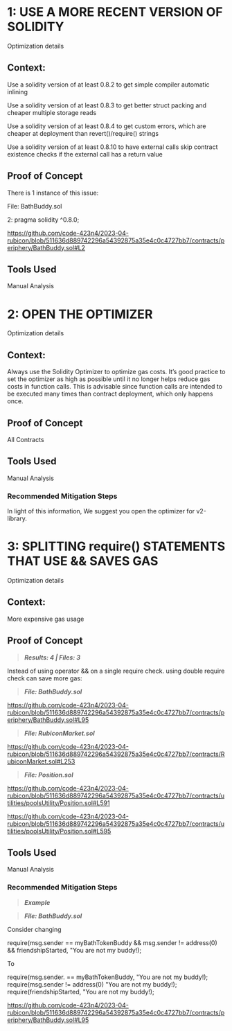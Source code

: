 # 1: USE A MORE RECENT VERSION OF SOLIDITY

Optimization details

## Context:

Use a solidity version of at least 0.8.2 to get simple compiler automatic inlining

Use a solidity version of at least 0.8.3 to get better struct packing and cheaper multiple storage reads

Use a solidity version of at least 0.8.4 to get custom errors, which are cheaper at deployment than revert()/require() strings

Use a solidity version of at least 0.8.10 to have external calls skip contract existence checks if the external call has a return value

## Proof of Concept

There is 1 instance of this issue:

File: BathBuddy.sol

2: pragma solidity ^0.8.0;

https://github.com/code-423n4/2023-04-rubicon/blob/511636d889742296a54392875a35e4c0c4727bb7/contracts/periphery/BathBuddy.sol#L2

## Tools Used

Manual Analysis


# 2: OPEN THE OPTIMIZER

Optimization details

## Context:

Always use the Solidity Optimizer to optimize gas costs. It’s good practice to set the optimizer as high as possible until it no longer helps reduce gas costs in function calls. This is advisable since function calls are intended to be executed many times than contract deployment, which only happens once.

## Proof of Concept

All Contracts

## Tools Used

Manual Analysis

### Recommended Mitigation Steps

In light of this information, We suggest you open the optimizer for v2-library.


# 3: SPLITTING require() STATEMENTS THAT USE && SAVES GAS

Optimization details

## Context:


More expensive gas usage


## Proof of Concept

> ***Results: 4 | Files: 3***

Instead of using operator && on a single require check. using double require check can save more gas:


> ***File: BathBuddy.sol***

https://github.com/code-423n4/2023-04-rubicon/blob/511636d889742296a54392875a35e4c0c4727bb7/contracts/periphery/BathBuddy.sol#L95



> ***File: RubiconMarket.sol*** 

https://github.com/code-423n4/2023-04-rubicon/blob/511636d889742296a54392875a35e4c0c4727bb7/contracts/RubiconMarket.sol#L253


> ***File: Position.sol***

https://github.com/code-423n4/2023-04-rubicon/blob/511636d889742296a54392875a35e4c0c4727bb7/contracts/utilities/poolsUtility/Position.sol#L591


https://github.com/code-423n4/2023-04-rubicon/blob/511636d889742296a54392875a35e4c0c4727bb7/contracts/utilities/poolsUtility/Position.sol#L595


## Tools Used

Manual Analysis


### Recommended Mitigation Steps

> ***Example***

> ***File: BathBuddy.sol***

Consider changing 

require(msg.sender == myBathTokenBuddy && msg.sender != address(0) && friendshipStarted, "You are not my buddy!);

To

require(msg.sender. == myBathTokenBuddy, "You are not my buddy!);
require(msg.sender != address(0) "You are not my buddy!);
require(friendshipStarted, "You are not my buddy!);

https://github.com/code-423n4/2023-04-rubicon/blob/511636d889742296a54392875a35e4c0c4727bb7/contracts/periphery/BathBuddy.sol#L95
